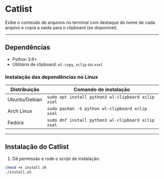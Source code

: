 # Catlist

Exibe o conteúdo de arquivos no terminal com destaque do nome de cada arquivo e copia a saída para o clipboard (se disponível).

---

## Dependências

- Python 3.6+
- Utilitário de clipboard: `wl-copy`, `xclip` ou `xsel`

### Instalação das dependências no Linux

| Distribuição | Comando de instalação                             |
|--------------|--------------------------------------------------|
| Ubuntu/Debian| `sudo apt install python3 wl-clipboard xclip xsel` |
| Arch Linux   | `sudo pacman -S python wl-clipboard xclip xsel` |
| Fedora       | `sudo dnf install python3 wl-clipboard xclip xsel` |

---

## Instalação do Catlist

1. Dê permissão e rode o script de instalação:

```bash
chmod +x install.sh
./install.sh
